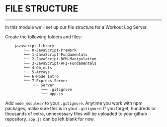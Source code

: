 # FILE STRUCTURE
---
In this module we'll set up our file structure for a Workout Log Server.

Create the following folders and files:
```
    javascript-library
        └── 0-JavaScript-PreWork
        └── 1-JavaScript-Fundamentals
        └── 2-JavaScript-DOM-Manipulation
        └── 3-JavaScript-API-Fundamentals
        └── 4-Objects
        └── 5-Arrays
        └── 6-Node Intro
        └── 7-Express Server
            └── Server
                └── .gitignore
                └── app.js
```

Add `node_modules/` to your `.gitignore`. Anytime you work with npm packages, make sure this is in your `.gitignore`. If you forget, hundreds or thousands of extra, unnecessary files will be uploaded to your github repository. `app.js` can be left blank for now.